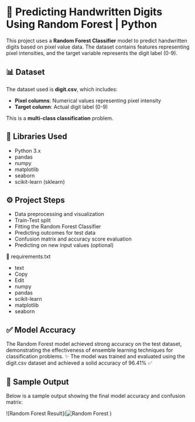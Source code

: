 # 🧠 Predicting Handwritten Digits Using Random Forest | Python

This project uses a **Random Forest Classifier** model to predict handwritten digits based on pixel value data. The dataset contains features representing pixel intensities, and the target variable represents the digit label (0-9).

## 📊 Dataset

The dataset used is **digit.csv**, which includes:
- **Pixel columns**: Numerical values representing pixel intensity
- **Target column**: Actual digit label (0-9)

This is a **multi-class classification** problem.

## 🧰 Libraries Used
- Python 3.x
- pandas
- numpy
- matplotlib
- seaborn
- scikit-learn (sklearn)

## ⚙️ Project Steps
- Data preprocessing and visualization  
- Train-Test split  
- Fitting the Random Forest Classifier  
- Predicting outcomes for test data  
- Confusion matrix and accuracy score evaluation  
- Predicting on new input values (optional)

📃 requirements.txt
- text
- Copy
- Edit
- numpy
- pandas
- scikit-learn
- matplotlib
- seaborn


## ✅ Model Accuracy
The Random Forest model achieved strong accuracy on the test dataset, demonstrating the effectiveness of ensemble learning techniques for classification problems.
✨ The model was trained and evaluated using the digit.csv dataset and achieved a solid accuracy of 96.41% ✅

## 📸 Sample Output

Below is a sample output showing the final model accuracy and confusion matrix:

![Random Forest Result](![Random Forest](https://github.com/user-attachments/assets/27aea803-3ac5-4da0-9795-96895a3f36ca)
)

